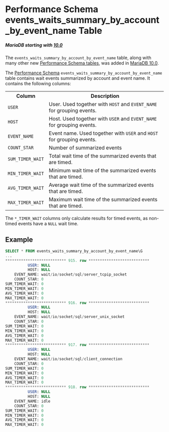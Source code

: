 # Performance Schema events_waits_summary_by_account_by_event_name Table

##### MariaDB starting with [10.0](/kb/en/what-is-mariadb-100/)

The `events_waits_summary_by_account_by_event_name` table, along with many other new [Performance Schema tables](/sql-statements-structure/sql-statements/administrative-sql-statements/system-tables/performance-schema/performance-schema-tables/list-of-performance-schema-tables/), was added in [MariaDB 10.0](/kb/en/what-is-mariadb-100/).

The [Performance Schema](/sql-statements-structure/sql-statements/administrative-sql-statements/system-tables/performance-schema/) `events_waits_summary_by_account_by_event_name` table contains wait events summarized by account and event name. It contains the following columns:

<table><tbody><tr><th>Column</th><th>Description</th></tr>
<tr><td><code>USER</code></td><td>User. Used together with <code>HOST</code> and <code>EVENT_NAME</code> for grouping events.</td></tr>
<tr><td><code>HOST</code></td><td>Host. Used together with <code>USER</code> and <code>EVENT_NAME</code> for grouping events.</td></tr>
<tr><td><code>EVENT_NAME</code></td><td>Event name. Used together with <code>USER</code> and <code>HOST</code> for grouping events.</td></tr>
<tr><td><code>COUNT_STAR</code></td><td>Number of summarized events</td></tr>
<tr><td><code>SUM_TIMER_WAIT</code></td><td>Total wait time of the summarized events that are timed.</td></tr>
<tr><td><code>MIN_TIMER_WAIT</code></td><td>Minimum wait time of the summarized events that are timed.</td></tr>
<tr><td><code>AVG_TIMER_WAIT</code></td><td>Average wait time of the summarized events that are timed.</td></tr>
<tr><td><code>MAX_TIMER_WAIT</code></td><td>Maximum wait time of the summarized events that are timed.</td></tr>
</tbody></table>

The `*_TIMER_WAIT` columns only calculate results for timed events, as non-timed events have a `NULL` wait time.

## Example

```sql
SELECT * FROM events_waits_summary_by_account_by_event_name\G
...
*************************** 915. row ***************************
          USER: NULL
          HOST: NULL
    EVENT_NAME: wait/io/socket/sql/server_tcpip_socket
    COUNT_STAR: 0
SUM_TIMER_WAIT: 0
MIN_TIMER_WAIT: 0
AVG_TIMER_WAIT: 0
MAX_TIMER_WAIT: 0
*************************** 916. row ***************************
          USER: NULL
          HOST: NULL
    EVENT_NAME: wait/io/socket/sql/server_unix_socket
    COUNT_STAR: 0
SUM_TIMER_WAIT: 0
MIN_TIMER_WAIT: 0
AVG_TIMER_WAIT: 0
MAX_TIMER_WAIT: 0
*************************** 917. row ***************************
          USER: NULL
          HOST: NULL
    EVENT_NAME: wait/io/socket/sql/client_connection
    COUNT_STAR: 0
SUM_TIMER_WAIT: 0
MIN_TIMER_WAIT: 0
AVG_TIMER_WAIT: 0
MAX_TIMER_WAIT: 0
*************************** 918. row ***************************
          USER: NULL
          HOST: NULL
    EVENT_NAME: idle
    COUNT_STAR: 0
SUM_TIMER_WAIT: 0
MIN_TIMER_WAIT: 0
AVG_TIMER_WAIT: 0
MAX_TIMER_WAIT: 0
```